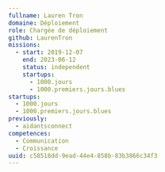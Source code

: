```yaml
---
fullname: Lauren Tron
domaine: Déploiement
role: Chargée de déploiement
github: LaurenTron
missions:
  - start: 2019-12-07
    end: 2023-06-12
    status: independent
    startups:
      - 1000.jours
      - 1000.premiers.jours.blues
startups:
  - 1000.jours
  - 1000.premiers.jours.blues
previously:
  - aidantsconnect
competences:
  - Communication
  - Croissance
uuid: c58518dd-9ead-44e4-858b-83b3866c34f3
---
```

